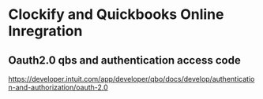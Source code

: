 # Clockify and Quickbooks Online Inregration
## Oauth2.0 qbs and authentication access code
https://developer.intuit.com/app/developer/qbo/docs/develop/authentication-and-authorization/oauth-2.0
## 
